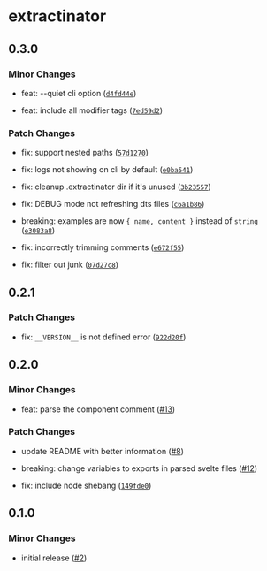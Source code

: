 # extractinator

## 0.3.0

### Minor Changes

-   feat: --quiet cli option ([`d4fd44e`](https://github.com/ghostdevv/extractinator/commit/d4fd44e1cb143d747fb201c9b663372a944def0c))

-   feat: include all modifier tags ([`7ed59d2`](https://github.com/ghostdevv/extractinator/commit/7ed59d2da76f4da8b6f0ff58255c04d029281f34))

### Patch Changes

-   fix: support nested paths ([`57d1270`](https://github.com/ghostdevv/extractinator/commit/57d1270122078b9a461496eec19507e0e75d5c37))

-   fix: logs not showing on cli by default ([`e0ba541`](https://github.com/ghostdevv/extractinator/commit/e0ba541b33b40b82d13d22c8d4dfb8aae689cca9))

-   fix: cleanup .extractinator dir if it's unused ([`3b23557`](https://github.com/ghostdevv/extractinator/commit/3b235577c9a2b8b40e753ab129f351372c580a22))

-   fix: DEBUG mode not refreshing dts files ([`c6a1b86`](https://github.com/ghostdevv/extractinator/commit/c6a1b864c8c4bb11501e36e5b4c2a01af0b439e2))

-   breaking: examples are now `{ name, content }` instead of `string` ([`e3083a8`](https://github.com/ghostdevv/extractinator/commit/e3083a87673554b682d802ac4e2a3e24e4e7921d))

-   fix: incorrectly trimming comments ([`e672f55`](https://github.com/ghostdevv/extractinator/commit/e672f55f53254c0cbedac0f903d249ac4260bd5a))

-   fix: filter out junk ([`07d27c8`](https://github.com/ghostdevv/extractinator/commit/07d27c808374162e0710aca74bb15f2ee3c5b2af))

## 0.2.1

### Patch Changes

-   fix: `__VERSION__` is not defined error ([`922d20f`](https://github.com/ghostdevv/extractinator/commit/922d20f206bb437a25ce01fbb7e00c7795497a30))

## 0.2.0

### Minor Changes

-   feat: parse the component comment ([#13](https://github.com/ghostdevv/extractinator/pull/13))

### Patch Changes

-   update README with better information ([#8](https://github.com/ghostdevv/extractinator/pull/8))

-   breaking: change variables to exports in parsed svelte files ([#12](https://github.com/ghostdevv/extractinator/pull/12))

-   fix: include node shebang ([`149fde0`](https://github.com/ghostdevv/extractinator/commit/149fde051d4bece287e7b11d15ff91b4c95de146))

## 0.1.0

### Minor Changes

-   initial release ([#2](https://github.com/ghostdevv/extractinator/pull/2))

